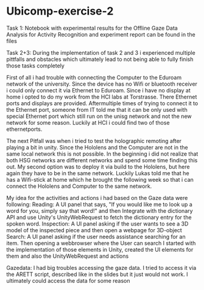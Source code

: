 # Ubicomp-exercise-2
Task 1:
Notebook with experimental results for the Offline Gaze Data Analysis for Activity Recognition and experiment report can be found in the files

Task 2+3:
During the implementation of task 2 and 3 i experienced multiple pittfalls and obstacles which ultimately lead to not being able to fully finish those tasks completely

First of all i had trouble with connecting the Computer to the Eduroam network of the university. Since the device has no Wifi or bluetooth receiver i could only connect it via Ethernet to Eduroam.
Since i have no display at home i opted to do my work from the HCI labs at Torstrasse. There Ethernet ports and displays are provided. Aftermultiple times of trying to connect it to the Ethernet port, someone from IT told me that it can be only used with special Ethernet port which still run on the unisg network and not the new network for some reason. Luckily at HCI i could find two of those ethernetports.

The next Pitfall was when i tried to test the holographic remoting after playing a bit in unity. Since the Hololens and the Computer are not in the same local network this is not possible. In the beginning i did not realize that both HSG networks are different networks and spend some time finding this out. My second option was to deploy it via build to the Hololens, but here again they have to be in the same network. Luckily Lukas told me that he has a Wifi-stick at home which he brought the following week so that i can connect the Hololens and Computer to the same network.

My idea for the activities and actions i had based on the Gaze data were following:
Reading: A UI panel that says, "If you would like me to look up a word for you, simply say that word!" and then Integrate with the dictionary API and use Unity's UnityWebRequest to fetch the dictionary entry for the spoken word.
Inspection: A UI panel asking if the user wants to see a 3D model of the inspected piece and then open a webpage for 3D-object
Search: A UI panel asking if the user needs assistance searching for an item. Then opening a webbrowser where the User can search
I started with the implementation of those elements in Unity, created the UI elements for them and also the UnityWebRequest and actions

Gazedata:
I had big troubles accessing the gaze data. I tried to access it via the ARETT script, described like in the slides but it just would not work. I ultimately could access the data for some reason







